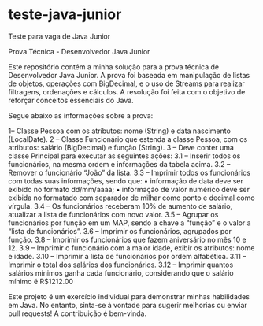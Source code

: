 # teste-java-junior
Teste para vaga de Java Junior

Prova Técnica - Desenvolvedor Java Junior

Este repositório contém a minha solução para a prova técnica de Desenvolvedor Java Junior. A prova foi baseada em manipulação de listas de objetos, operações com BigDecimal, e o uso de Streams para realizar filtragens, ordenações e cálculos. A resolução foi feita com o objetivo de reforçar conceitos essenciais do Java.

Segue abaixo as informações sobre a prova:

1– Classe Pessoa com os atributos: nome (String) e data nascimento (LocalDate).
2 – Classe Funcionário que estenda a classe Pessoa, com os atributos: salário (BigDecimal) e função (String). 
3 – Deve conter uma classe Principal para executar as seguintes ações: 
3.1 – Inserir todos os funcionários, na mesma ordem e informações da tabela acima. 
3.2 – Remover o funcionário “João” da lista. 
3.3 – Imprimir todos os funcionários com todas suas informações, sendo que: • informação de data deve ser exibido no formato dd/mm/aaaa; • informação de valor numérico deve ser exibida no formatado com separador de milhar como ponto e decimal como vírgula. 
3.4 – Os funcionários receberam 10% de aumento de salário, atualizar a lista de funcionários com novo valor. 
3.5 – Agrupar os funcionários por função em um MAP, sendo a chave a “função” e o valor a “lista de funcionários”. 
3.6 – Imprimir os funcionários, agrupados por função. 
3.8 – Imprimir os funcionários que fazem aniversário no mês 10 e 12. 
3.9 – Imprimir o funcionário com a maior idade, exibir os atributos: nome e idade. 
3.10 – Imprimir a lista de funcionários por ordem alfabética. 
3.11 – Imprimir o total dos salários dos funcionários. 
3.12 – Imprimir quantos salários mínimos ganha cada funcionário, considerando que o salário mínimo é R$1212.00



Este projeto é um exercício individual para demonstrar minhas habilidades em Java. No entanto, sinta-se à vontade para sugerir melhorias ou enviar pull requests! A contribuição é bem-vinda.
